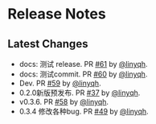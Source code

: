 # Release Notes

## Latest Changes

* docs: 测试 release. PR [#61](https://github.com/linyqh/NarratoAI/pull/61) by [@linyqh](https://github.com/linyqh).
* docs: 测试commit. PR [#60](https://github.com/linyqh/NarratoAI/pull/60) by [@linyqh](https://github.com/linyqh).
* Dev. PR [#59](https://github.com/linyqh/NarratoAI/pull/59) by [@linyqh](https://github.com/linyqh).
* 0.2.0新版预发布. PR [#37](https://github.com/linyqh/NarratoAI/pull/37) by [@linyqh](https://github.com/linyqh).
* v0.3.6. PR [#58](https://github.com/linyqh/NarratoAI/pull/58) by [@linyqh](https://github.com/linyqh).
* 0.3.4 修改各种bug. PR [#49](https://github.com/linyqh/NarratoAI/pull/49) by [@linyqh](https://github.com/linyqh).
